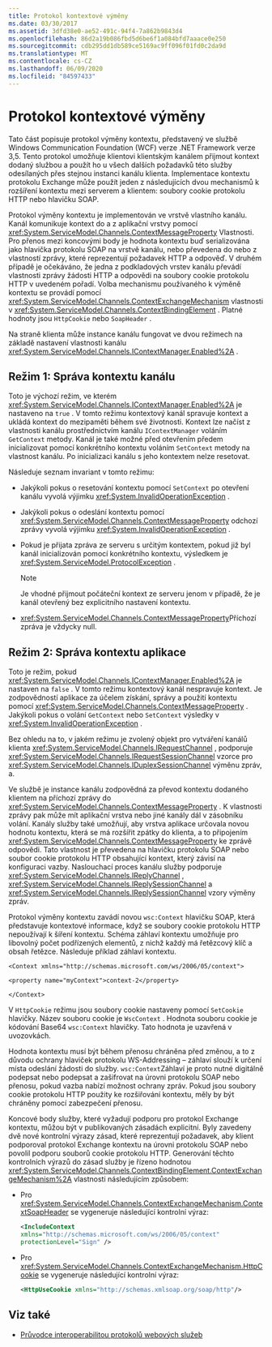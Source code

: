 ```yaml
---
title: Protokol kontextové výměny
ms.date: 03/30/2017
ms.assetid: 3dfd38e0-ae52-491c-94f4-7a862b9843d4
ms.openlocfilehash: 86d2a19b086fbd5d6be6f1a084bfd7aaace0e250
ms.sourcegitcommit: cdb295dd1db589ce5169ac9ff096f01fd0c2da9d
ms.translationtype: MT
ms.contentlocale: cs-CZ
ms.lasthandoff: 06/09/2020
ms.locfileid: "84597433"
---
```

# <a name="context-exchange-protocol"></a>Protokol kontextové výměny
Tato část popisuje protokol výměny kontextu, představený ve službě Windows Communication Foundation (WCF) verze .NET Framework verze 3,5. Tento protokol umožňuje klientovi klientským kanálem přijmout kontext dodaný službou a použít ho u všech dalších požadavků této služby odesílaných přes stejnou instanci kanálu klienta. Implementace kontextu protokolu Exchange může použít jeden z následujících dvou mechanismů k rozšíření kontextu mezi serverem a klientem: soubory cookie protokolu HTTP nebo hlavičku SOAP.  
  
 Protokol výměny kontextu je implementován ve vrstvě vlastního kanálu. Kanál komunikuje kontext do a z aplikační vrstvy pomocí <xref:System.ServiceModel.Channels.ContextMessageProperty> Vlastnosti. Pro přenos mezi koncovými body je hodnota kontextu buď serializována jako hlavička protokolu SOAP na vrstvě kanálu, nebo převedena do nebo z vlastností zprávy, které reprezentují požadavek HTTP a odpověď. V druhém případě je očekáváno, že jedna z podkladových vrstev kanálu převádí vlastnosti zprávy žádosti HTTP a odpovědi na soubory cookie protokolu HTTP v uvedeném pořadí. Volba mechanismu používaného k výměně kontextu se provádí pomocí <xref:System.ServiceModel.Channels.ContextExchangeMechanism> vlastnosti v <xref:System.ServiceModel.Channels.ContextBindingElement> . Platné hodnoty jsou `HttpCookie` nebo `SoapHeader` .  
  
 Na straně klienta může instance kanálu fungovat ve dvou režimech na základě nastavení vlastnosti kanálu <xref:System.ServiceModel.Channels.IContextManager.Enabled%2A> .  
  
## <a name="mode-1-channel-context-management"></a>Režim 1: Správa kontextu kanálu  
 Toto je výchozí režim, ve kterém <xref:System.ServiceModel.Channels.IContextManager.Enabled%2A> je nastaveno na `true` . V tomto režimu kontextový kanál spravuje kontext a ukládá kontext do mezipaměti během své životnosti. Kontext lze načíst z vlastnosti kanálu prostřednictvím kanálu `IContextManager` voláním `GetContext` metody. Kanál je také možné před otevřením předem inicializovat pomocí konkrétního kontextu voláním `SetContext` metody na vlastnost kanálu. Po inicializaci kanálu s jeho kontextem nelze resetovat.  
  
 Následuje seznam invariant v tomto režimu:  
  
- Jakýkoli pokus o resetování kontextu pomocí `SetContext` po otevření kanálu vyvolá výjimku <xref:System.InvalidOperationException> .  
  
- Jakýkoli pokus o odeslání kontextu pomocí <xref:System.ServiceModel.Channels.ContextMessageProperty> odchozí zprávy vyvolá výjimku <xref:System.InvalidOperationException> .  
  
- Pokud je přijata zpráva ze serveru s určitým kontextem, pokud již byl kanál inicializován pomocí konkrétního kontextu, výsledkem je <xref:System.ServiceModel.ProtocolException> .  
  
    > [!NOTE]
    > Je vhodné přijmout počáteční kontext ze serveru jenom v případě, že je kanál otevřený bez explicitního nastavení kontextu.  
  
- <xref:System.ServiceModel.Channels.ContextMessageProperty>Příchozí zpráva je vždycky null.  
  
## <a name="mode-2-application-context-management"></a>Režim 2: Správa kontextu aplikace  
 Toto je režim, pokud <xref:System.ServiceModel.Channels.IContextManager.Enabled%2A> je nastaven na `false` . V tomto režimu kontextový kanál nespravuje kontext. Je zodpovědností aplikace za účelem získání, správy a použití kontextu pomocí <xref:System.ServiceModel.Channels.ContextMessageProperty> . Jakýkoli pokus o volání `GetContext` nebo `SetContext` výsledky v <xref:System.InvalidOperationException> .  
  
 Bez ohledu na to, v jakém režimu je zvolený objekt pro vytváření kanálů klienta <xref:System.ServiceModel.Channels.IRequestChannel> , podporuje <xref:System.ServiceModel.Channels.IRequestSessionChannel> vzorce pro <xref:System.ServiceModel.Channels.IDuplexSessionChannel> výměnu zpráv, a.  
  
 Ve službě je instance kanálu zodpovědná za převod kontextu dodaného klientem na příchozí zprávy do <xref:System.ServiceModel.Channels.ContextMessageProperty> . K vlastnosti zprávy pak může mít aplikační vrstva nebo jiné kanály dál v zásobníku volání. Kanály služby také umožňují, aby vrstva aplikace určovala novou hodnotu kontextu, která se má rozšířit zpátky do klienta, a to připojením <xref:System.ServiceModel.Channels.ContextMessageProperty> ke zprávě odpovědi. Tato vlastnost je převedena na hlavičku protokolu SOAP nebo soubor cookie protokolu HTTP obsahující kontext, který závisí na konfiguraci vazby. Naslouchací proces kanálu služby podporuje <xref:System.ServiceModel.Channels.IReplyChannel> , <xref:System.ServiceModel.Channels.IReplySessionChannel> a <xref:System.ServiceModel.Channels.IReplySessionChannel> vzory výměny zpráv.  
  
 Protokol výměny kontextu zavádí novou `wsc:Context` hlavičku SOAP, která představuje kontextové informace, když se soubory cookie protokolu HTTP nepoužívají k šíření kontextu. Schéma záhlaví kontextu umožňuje pro libovolný počet podřízených elementů, z nichž každý má řetězcový klíč a obsah řetězce. Následuje příklad záhlaví kontextu.  
  
 `<Context xmlns="http://schemas.microsoft.com/ws/2006/05/context">`  
  
 `<property name="myContext">context-2</property>`  
  
 `</Context>`  
  
 V `HttpCookie` režimu jsou soubory cookie nastaveny pomocí `SetCookie` hlavičky. Název souboru cookie je `WscContext` . Hodnota souboru cookie je kódování Base64 `wsc:Context` hlavičky. Tato hodnota je uzavřená v uvozovkách.  
  
 Hodnota kontextu musí být během přenosu chráněna před změnou, a to z důvodu ochrany hlaviček protokolu WS-Addressing – záhlaví slouží k určení místa odeslání žádosti do služby. `wsc:Context`Záhlaví je proto nutné digitálně podepsat nebo podepsat a zašifrovat na úrovni protokolu SOAP nebo přenosu, pokud vazba nabízí možnost ochrany zpráv. Pokud jsou soubory cookie protokolu HTTP použity ke rozšiřování kontextu, měly by být chráněny pomocí zabezpečení přenosu.  
  
 Koncové body služby, které vyžadují podporu pro protokol Exchange kontextu, můžou být v publikovaných zásadách explicitní. Byly zavedeny dvě nové kontrolní výrazy zásad, které reprezentují požadavek, aby klient podporoval protokol Exchange kontextu na úrovni protokolu SOAP nebo povolil podporu souborů cookie protokolu HTTP. Generování těchto kontrolních výrazů do zásad služby je řízeno hodnotou <xref:System.ServiceModel.Channels.ContextBindingElement.ContextExchangeMechanism%2A> vlastnosti následujícím způsobem:  
  
- Pro <xref:System.ServiceModel.Channels.ContextExchangeMechanism.ContextSoapHeader> se vygeneruje následující kontrolní výraz:  
  
    ```xml  
    <IncludeContext
    xmlns="http://schemas.microsoft.com/ws/2006/05/context"  
    protectionLevel="Sign" />  
    ```  
  
- Pro <xref:System.ServiceModel.Channels.ContextExchangeMechanism.HttpCookie> se vygeneruje následující kontrolní výraz:  
  
    ```xml  
    <HttpUseCookie xmlns="http://schemas.xmlsoap.org/soap/http"/>  
    ```  
  
## <a name="see-also"></a>Viz také

- [Průvodce interoperabilitou protokolů webových služeb](web-services-protocols-interoperability-guide.md)
